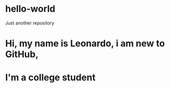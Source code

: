 # hello-world
Just another repository


# Hi, my name is Leonardo, i am new to GitHub,
# I'm a college student
